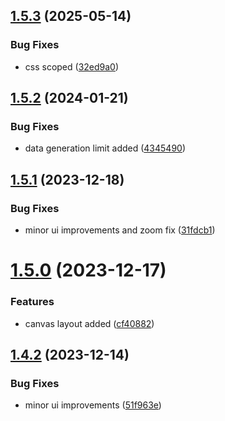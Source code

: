 ## [1.5.3](https://github.com/Chipsetjunkie/vite-library-template/compare/v1.5.2...v1.5.3) (2025-05-14)


### Bug Fixes

* css scoped ([32ed9a0](https://github.com/Chipsetjunkie/vite-library-template/commit/32ed9a05de2515f0294b9b297164fd6def05d7f9))



## [1.5.2](https://github.com/Chipsetjunkie/vite-library-template/compare/v1.5.1...v1.5.2) (2024-01-21)


### Bug Fixes

* data generation limit added ([4345490](https://github.com/Chipsetjunkie/vite-library-template/commit/434549038c60886ee175f30292ba154f11b68ec2))



## [1.5.1](https://github.com/Chipsetjunkie/vite-library-template/compare/v1.5.0...v1.5.1) (2023-12-18)


### Bug Fixes

* minor ui improvements and zoom fix ([31fdcb1](https://github.com/Chipsetjunkie/vite-library-template/commit/31fdcb1e3aac7172e607a64bd052dd3bd5c04e0c))



# [1.5.0](https://github.com/Chipsetjunkie/vite-library-template/compare/v1.4.2...v1.5.0) (2023-12-17)


### Features

* canvas layout added ([cf40882](https://github.com/Chipsetjunkie/vite-library-template/commit/cf408820552e048666950c8d9a5750fefbe71575))



## [1.4.2](https://github.com/Chipsetjunkie/vite-library-template/compare/v1.4.1...v1.4.2) (2023-12-14)


### Bug Fixes

* minor ui improvements ([51f963e](https://github.com/Chipsetjunkie/vite-library-template/commit/51f963ebb79752b644576cd96afafbd461866fc5))



